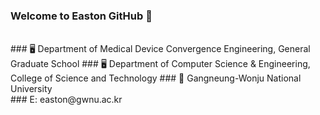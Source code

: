 ### Welcome to Easton GitHub 👋                                                  &nbsp;&nbsp;

<br/>
### 🖥 Department of Medical Device Convergence Engineering, General Graduate School
### 🖥 Department of Computer Science & Engineering, College of Science and Technology
### 🏫 Gangneung-Wonju National University
<br/>
### E: easton@gwnu.ac.kr
<!--
**doteka/doteka** is a ✨ _special_ ✨ repository because its `README.md` (this file) appears on your GitHub profile.

Here are some ideas to get you started:

- 🔭 I’m currently working on ...
- 🌱 I’m currently learning ...
- 👯 I’m looking to collaborate on ...
- 🤔 I’m looking for help with ...
- 💬 Ask me about ...
- 📫 How to reach me: ...
- 😄 Pronouns: ...
- ⚡ Fun fact: ...
-->
